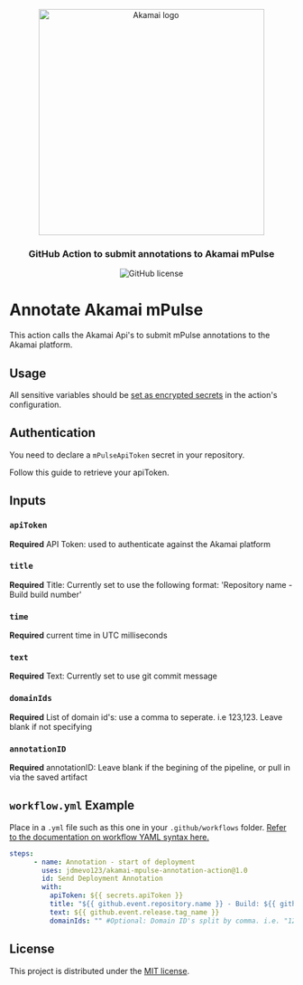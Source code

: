<p align="center">
  <img alt="Akamai logo" width="400" height="400" src="https://www.eiseverywhere.com/file_uploads/8fca94ae15da82d17d76787b3e6a987a_logo_akamai-developer-experience-2-OL-RGB.png"/>
  <h3 align="center">GitHub Action to submit annotations to Akamai mPulse</h3>
  <p align="center">
    <img alt="GitHub license" src="https://badgen.net/github/license/jdmevo123/akamai-mpulse-annotation-action?cache=300&color=green"/>
  </p>
</p>

# Annotate Akamai mPulse  

This action calls the Akamai Api's to submit mPulse annotations to the Akamai platform. 

## Usage

All sensitive variables should be [set as encrypted secrets](https://help.github.com/en/articles/virtual-environments-for-github-actions#creating-and-using-secrets-encrypted-variables) in the action's configuration.

## Authentication

You need to declare a `mPulseApiToken` secret in your repository.

Follow this guide to retrieve your apiToken.

## Inputs

### `apiToken`
**Required**
API Token: used to authenticate against the Akamai platform

### `title`
**Required**
Title: Currently set to use the following format: 'Repository name - Build build number'

### `time`
**Required** 
current time in UTC milliseconds

### `text`
**Required** 
Text: Currently set to use git commit message

### `domainIds`
**Required** 
List of domain id's: use a comma to seperate. i.e 123,123. Leave blank if not specifying

### `annotationID`
**Required** 
annotationID: Leave blank if the begining of the pipeline, or pull in via the saved artifact

## `workflow.yml` Example

Place in a `.yml` file such as this one in your `.github/workflows` folder. [Refer to the documentation on workflow YAML syntax here.](https://help.github.com/en/articles/workflow-syntax-for-github-actions)

```yaml
steps:
      - name: Annotation - start of deployment
        uses: jdmevo123/akamai-mpulse-annotation-action@1.0
        id: Send Deployment Annotation
        with:
          apiToken: ${{ secrets.apiToken }} 
          title: "${{ github.event.repository.name }} - Build: ${{ github.run_number }}"
          text: ${{ github.event.release.tag_name }}
          domainIds: "" #Optional: Domain ID's split by comma. i.e. "123,123"
```
## License

This project is distributed under the [MIT license](LICENSE.md).
